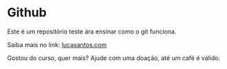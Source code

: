 # Github

Este é um repositório teste ára ensinar como o git funciona.

Saiba mais no link: [lucasantos.com](http://lucasantos.com)

Gostou do curso, quer mais? Ajude com uma doação, até um café é válido. 
